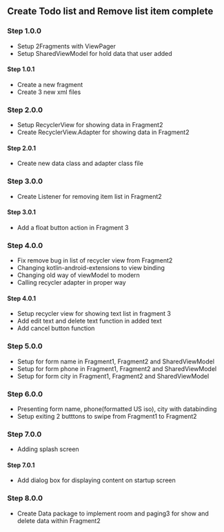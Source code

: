 ## Create Todo list and Remove list item complete

### Step 1.0.0
- Setup 2Fragments with ViewPager
- Setup SharedViewModel for hold data that user added

#### Step 1.0.1
- Create a new fragment 
- Create 3 new xml files 

### Step 2.0.0
- Setup RecyclerView for showing data in Fragment2
- Create RecyclerView.Adapter for showing data in Fragment2

#### Step 2.0.1
- Create new data class and adapter class file

### Step 3.0.0
- Create Listener for removing item list in Fragment2

#### Step 3.0.1
- Add a float button action in Fragment 3

### Step 4.0.0
- Fix remove bug in list of recycler view from Fragment2
- Changing kotlin-android-extensions to view binding
- Changing old way of viewModel to modern
- Calling recycler adapter in proper way

#### Step 4.0.1
- Setup recycler view for showing text list in fragment 3
- Add edit text and delete text function in added text
- Add cancel button function

### Step 5.0.0
- Setup for form name in Fragment1, Fragment2 and SharedViewModel
- Setup for form phone in Fragment1, Fragment2 and SharedViewModel
- Setup for form city in Fragment1, Fragment2 and SharedViewModel

### Step 6.0.0
- Presenting form name, phone(formatted US iso), city with databinding
- Setup exiting 2 butttons to swipe from Fragment1 to Fragment2

### Step 7.0.0
- Adding splash screen

#### Step 7.0.1
- Add dialog box for displaying content on startup screen

### Step 8.0.0
- Create Data package to implement room and paging3 for show and delete data within Fragment2

